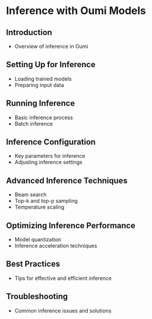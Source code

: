 # Inference with Oumi Models

## Introduction

- Overview of inference in Oumi

## Setting Up for Inference

- Loading trained models
- Preparing input data

## Running Inference

- Basic inference process
- Batch inference

## Inference Configuration

- Key parameters for inference
- Adjusting inference settings

## Advanced Inference Techniques

- Beam search
- Top-k and top-p sampling
- Temperature scaling

## Optimizing Inference Performance

- Model quantization
- Inference acceleration techniques

## Best Practices

- Tips for effective and efficient inference

## Troubleshooting

- Common inference issues and solutions
